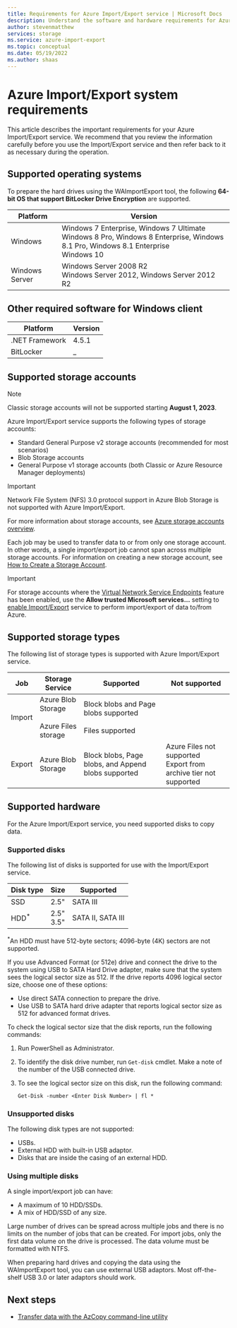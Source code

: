 ```yaml
---
title: Requirements for Azure Import/Export service | Microsoft Docs
description: Understand the software and hardware requirements for Azure Import/Export service.
author: stevenmatthew
services: storage
ms.service: azure-import-export
ms.topic: conceptual
ms.date: 05/19/2022
ms.author: shaas
---
```

# Azure Import/Export system requirements

This article describes the important requirements for your Azure Import/Export service. We recommend that you review the information carefully before you use the Import/Export service and then refer back to it as necessary during the operation.

## Supported operating systems

To prepare the hard drives using the WAImportExport tool, the following **64-bit OS that support BitLocker Drive Encryption** are supported.


|Platform |Version |
|---------|---------|
|Windows     | Windows 7 Enterprise, Windows 7 Ultimate <br> Windows 8 Pro, Windows 8 Enterprise, Windows 8.1 Pro, Windows 8.1 Enterprise <br> Windows 10        |
|Windows Server     |Windows Server 2008 R2 <br> Windows Server 2012, Windows Server 2012 R2         |

## Other required software for Windows client

|Platform |Version |
|---------|---------|
|.NET Framework    | 4.5.1       |
| BitLocker        |  _          |


## Supported storage accounts

> [!Note]
> Classic storage accounts will not be supported starting **August 1, 2023**.

Azure Import/Export service supports the following types of storage accounts:

- Standard General Purpose v2 storage accounts (recommended for most scenarios)
- Blob Storage accounts
- General Purpose v1 storage accounts (both Classic or Azure Resource Manager deployments)

> [!IMPORTANT]
> Network File System (NFS) 3.0 protocol support in Azure Blob Storage is not supported with Azure Import/Export.

For more information about storage accounts, see [Azure storage accounts overview](../storage/common/storage-account-overview.md).

Each job may be used to transfer data to or from only one storage account. In other words, a single import/export job cannot span across multiple storage accounts. For information on creating a new storage account, see [How to Create a Storage Account](../storage/common/storage-account-create.md).

> [!IMPORTANT]
> For storage accounts where the [Virtual Network Service Endpoints](../virtual-network/virtual-network-service-endpoints-overview.md) feature has been enabled, use the **Allow trusted Microsoft services...** setting to [enable Import/Export](../storage/common/storage-network-security.md) service to perform import/export of data to/from Azure.

## Supported storage types

The following list of storage types is supported with Azure Import/Export service.


|Job  |Storage Service |Supported  |Not supported  |
|---------|---------|---------|---------|
|Import     |  Azure Blob Storage <br><br> Azure Files storage       | Block blobs and Page blobs supported <br><br> Files supported          |
|Export     |   Azure Blob Storage       | Block blobs, Page blobs, and Append blobs supported         | Azure Files not supported<br>Export from archive tier not supported|


## Supported hardware

For the Azure Import/Export service, you need supported disks to copy data.

### Supported disks

The following list of disks is supported for use with the Import/Export service.


|Disk type  |Size  |Supported |
|---------|---------|---------|
|SSD    |   2.5"      |SATA III          |
|HDD<sup>*</sup>     |  2.5"<br>3.5"       |SATA II, SATA III         |

<sup>*</sup>An HDD must have 512-byte sectors; 4096-byte (4K) sectors are not supported.

If you use Advanced Format (or 512e) drive and connect the drive to the system using USB to SATA Hard Drive adapter, make sure that the system sees the logical sector size as 512. If the drive reports 4096 logical sector size, choose one of these options:

- Use direct SATA connection to prepare the drive.
- Use USB to SATA hard drive adapter that reports logical sector size as 512 for advanced format drives.
 

To check the logical sector size that the disk reports, run the following commands:
1. Run PowerShell as Administrator.
1. To identify the disk drive number, run `Get-disk` cmdlet. Make a note of the number of the USB connected drive.
1. To see the logical sector size on this disk, run the following command:

    `Get-Disk -number <Enter Disk Number> | fl *`

### Unsupported disks

The following disk types are not supported:

- USBs.
- External HDD with built-in USB adaptor.
- Disks that are inside the casing of an external HDD.

### Using multiple disks

A single import/export job can have:

- A maximum of 10 HDD/SSDs.
- A mix of HDD/SSD of any size.

Large number of drives can be spread across multiple jobs and there is no limits on the number of jobs that can be created. For import jobs, only the first data volume on the drive is processed. The data volume must be formatted with NTFS.

When preparing hard drives and copying the data using the WAImportExport tool, you can use external USB adaptors. Most off-the-shelf USB 3.0 or later adaptors should work.

## Next steps

* [Transfer data with the AzCopy command-line utility](../storage/common/storage-use-azcopy-v10.md)
